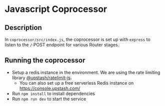 # Javascript Coprocessor

## Description

In `coprocessor/src/index.js`, the coprocessor is set up with `express` to listen to the `/` POST endpoint for various Router stages.

## Running the coprocessor

- Setup a redis instance in the environment. We are using the rate limiting library [@upstash/ratelimit-js](https://github.com/upstash/ratelimit-js).
  - You can also set up a free serverless Redis instance on https://console.upstash.com/
- Run `npm install` to install dependencies
- Run `npm run dev` to start the service
